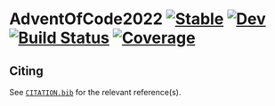 # AdventOfCode2022 [![Stable](https://img.shields.io/badge/docs-stable-blue.svg)](https://binnisb.github.io/AdventOfCode2022.jl/stable/) [![Dev](https://img.shields.io/badge/docs-dev-blue.svg)](https://binnisb.github.io/AdventOfCode2022.jl/dev/) [![Build Status](https://github.com/binnisb/AdventOfCode2022.jl/actions/workflows/CI.yml/badge.svg?branch=main)](https://github.com/binnisb/AdventOfCode2022.jl/actions/workflows/CI.yml?query=branch%3Amain) [![Coverage](https://codecov.io/gh/binnisb/AdventOfCode2022.jl/branch/main/graph/badge.svg)](https://codecov.io/gh/binnisb/AdventOfCode2022.jl)

## Citing

See [`CITATION.bib`](CITATION.bib) for the relevant reference(s).
